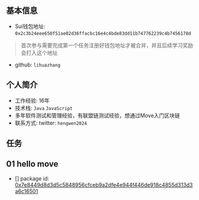 ## 基本信息
- Sui钱包地址: `0x2c3b24eee650f51ae02d36ffacbc16e4c4bde83dd11b747762239c4b7456178d`
> 首次参与需要完成第一个任务注册好钱包地址才被合并，并且后续学习奖励会打入这个地址
- github: `lihuazhang`

## 个人简介
- 工作经验: 16年
- 技术栈: `Java` `JavaScript`
- 多年软件测试和管理经验，有联盟链测试经验，想通过Move入门区块链
- 联系方式: twitter: `hengwen2024` 

## 任务

##   01 hello move  
- [] package id: [0x7e8449d8d3d5c5848956cfceb9a2dfe4e944f446de918c4855d313d3a6c16501](https://suiscan.xyz/testnet/object/0x7e8449d8d3d5c5848956cfceb9a2dfe4e944f446de918c4855d313d3a6c16501)

